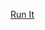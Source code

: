 [Run It](https://abidalwassie.github.io/React-Portfolio-main/)

<!-- echo "# React-Portfolio-master" >> README.md

git init

git add README.md

git commit -m "first commit"

git branch -M master

git remote add origin https://github.com/AbidAlWassie/React-Portfolio-main.git

git push -u origin master

…or push an existing repository from the command line

git remote add origin https://github.com/AbidAlWassie/React-Portfolio-main.git

git branch -M master

git push -u origin master

…or import code from another repository

You can initialize this repository with code from a Subversion, Mercurial, or TFS project.


 -->
